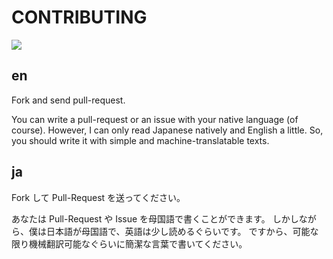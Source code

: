CONTRIBUTING
============

<img src="https://lh3.googleusercontent.com/-UQxTzeex0Qk/VEW-Nq5jCfI/AAAAAAAAWSQ/zvO5jQu7Gss/s960/IMG_9670-2048.jpg"/>

## en

Fork and send pull-request.

You can write a pull-request or an issue with your native language (of course).
However, I can only read Japanese natively and English a little.
So, you should write it with simple and machine-translatable texts.

## ja

Fork して Pull-Request を送ってください。

あなたは Pull-Request や Issue を母国語で書くことができます。
しかしながら、僕は日本語が母国語で、英語は少し読めるぐらいです。
ですから、可能な限り機械翻訳可能なぐらいに簡潔な言葉で書いてください。

